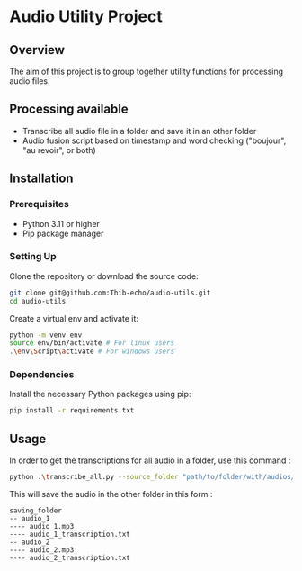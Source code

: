 # Audio Utility Project

## Overview
The aim of this project is to group together utility functions for processing audio files.


## Processing available
- Transcribe all audio file in a folder and save it in an other folder
- Audio fusion script based on timestamp and word checking ("boujour", "au revoir", or both)

## Installation

### Prerequisites
- Python 3.11 or higher
- Pip package manager

### Setting Up
Clone the repository or download the source code:

```bash
git clone git@github.com:Thib-echo/audio-utils.git
cd audio-utils
```
Create a virtual env and activate it:
```bash
python -m venv env
source env/bin/activate # For linux users
.\env\Script\activate # For windows users
```

### Dependencies
Install the necessary Python packages using pip:

```bash
pip install -r requirements.txt
```

## Usage
In order to get the transcriptions for all audio in a folder, use this command :

```bash
python .\transcribe_all.py --source_folder "path/to/folder/with/audios/to/transcribe/" --dest_folder "path/to/saving/folder/" 
```
This will save the audio in the other folder in this form :

```
saving_folder
-- audio_1
---- audio_1.mp3 
---- audio_1_transcription.txt
-- audio_2
---- audio_2.mp3 
---- audio_2_transcription.txt
```